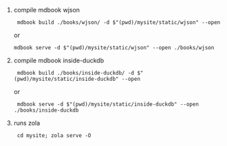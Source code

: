 
1. compile mdbook wjson
   ```shell
    mdbook build ./books/wjson/ -d $"(pwd)/mysite/static/wjson" --open
   ```
   or 
   ```shell
   mdbook serve -d $"(pwd)/mysite/static/wjson" --open ./books/wjson
   ```
   
2. compile mdbook inside-duckdb
    ```shell
     mdbook build ./books/inside-duckdb/ -d $"(pwd)/mysite/static/inside-duckdb" --open
    ```
    or 
    ```shell
     mdbook serve -d $"(pwd)/mysite/static/inside-duckdb" --open ./books/inside-duckdb 
    ```
   
3. runs zola
   ```shell
    cd mysite; zola serve -O
   ```